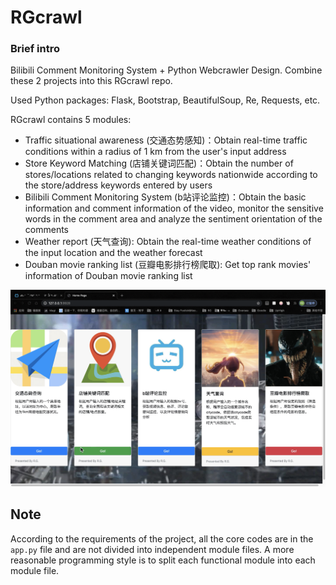# RGcrawl

### Brief intro

Bilibili Comment Monitoring System + Python Webcrawler Design. Combine these 2 projects into this RGcrawl repo.

Used Python packages: Flask, Bootstrap, BeautifulSoup, Re, Requests, etc.

RGcrawl contains 5 modules:

+ Traffic situational awareness (交通态势感知)：Obtain real-time traffic conditions within a radius of 1 km from the user's input address
+ Store Keyword Matching (店铺关键词匹配)：Obtain the number of stores/locations related to changing keywords nationwide according to the store/address keywords entered by users
+ Bilibili Comment Monitoring System (b站评论监控)：Obtain the basic information and comment information of the video, monitor the sensitive words in the comment area and analyze the sentiment orientation of the comments
+ Weather report (天气查询): Obtain the real-time weather conditions of the input location and the weather forecast
+ Douban movie ranking list (豆瓣电影排行榜爬取): Get top rank movies' information of Douban movie ranking list

![image-20211026170433553](README.assets/image-20211026170433553.png)

## Note

According to the requirements of the project, all the core codes are in the `app.py`  file and are not divided into independent module files. A more reasonable programming style is to split each functional module into each module file.

